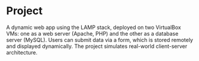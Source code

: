# Project
A dynamic web app using the LAMP stack, deployed on two VirtualBox VMs: one as a web server (Apache, PHP) and the other as a database server (MySQL). Users can submit data via a form, which is stored remotely and displayed dynamically. The project simulates real-world client-server architecture.
